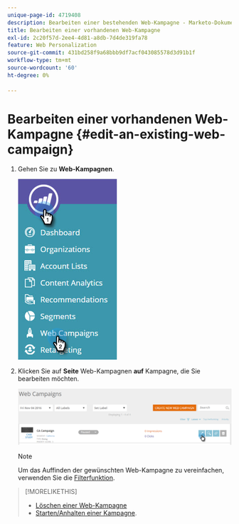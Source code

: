 ```yaml
---
unique-page-id: 4719408
description: Bearbeiten einer bestehenden Web-Kampagne - Marketo-Dokumente - Produktdokumentation
title: Bearbeiten einer vorhandenen Web-Kampagne
exl-id: 2c20f57d-2ee4-4d81-a8db-7d4de319fa78
feature: Web Personalization
source-git-commit: 431bd258f9a68bbb9df7acf043085578d3d91b1f
workflow-type: tm+mt
source-wordcount: '60'
ht-degree: 0%

---
```


# Bearbeiten einer vorhandenen Web-Kampagne {#edit-an-existing-web-campaign}

1. Gehen Sie zu **Web-Kampagnen**.

   ![](assets/image2016-8-18-16-3a15-3a14.png)

1. Klicken Sie auf **Seite** Web-Kampagnen **auf** Kampagne, die Sie bearbeiten möchten.

   ![](assets/web-campaigns-1-edit-hand.png)

   >[!NOTE]
   >
   >Um das Auffinden der gewünschten Web-Kampagne zu vereinfachen, verwenden Sie die [Filterfunktion](/help/marketo/product-docs/web-personalization/working-with-web-campaigns/filter-web-campaigns.md).

>[!MORELIKETHIS]
>
>* [Löschen einer Web-Kampagne](/help/marketo/product-docs/web-personalization/working-with-web-campaigns/delete-a-web-campaign.md)
>* [Starten/Anhalten einer Kampagne](/help/marketo/product-docs/web-personalization/working-with-web-campaigns/launch-pause-a-web-campaign.md).
